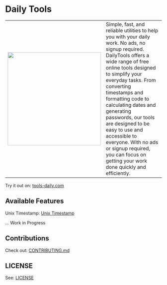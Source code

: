 # Daily Tools

<table>
<tr>
    <td>
    <img width=300 src="public/favicon.ico">    
    </td>
    <td>
        Simple, fast, and reliable utilities to help you with your daily work. No ads, no signup required.
        DailyTools offers a wide range of free online tools designed to simplify your everyday tasks. From converting timestamps and formatting code to calculating dates and generating passwords, our tools are designed to be easy to use and accessible to everyone. With no ads or signup required, you can focus on getting your work done quickly and efficiently.
    </td>
</tr>
</table>

Try it out on: [tools-daily.com](https://tools-daily.com)

## Available Features

Unix Timestamp: [Unix Timestamp](https://tools-daily.com/unix-timestamp)

... Work in Progress


## Contributions

Check out: [CONTRIBUTING.md](CONTRIBUTING.md)

## LICENSE

See: [LICENSE](LICENSE)


